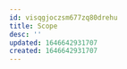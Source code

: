 ```yaml
---
id: visqgjoczsm677zq80drehu
title: Scope
desc: ''
updated: 1646642931707
created: 1646642931707
---
```


